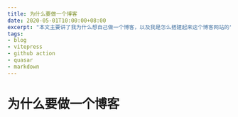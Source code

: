 ```yaml
---
title: 为什么要做一个博客
date: 2020-05-01T10:00:00+08:00
excerpt: "本文主要讲了我为什么想自己做一个博客，以及我是怎么搭建起来这个博客网站的"
tags:
- blog
- vitepress
- github action
- quasar
- markdown
---
```

# 为什么要做一个博客
